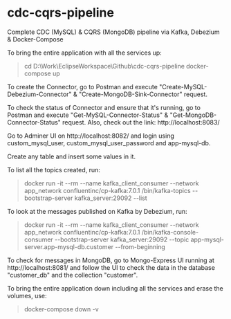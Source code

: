 # cdc-cqrs-pipeline
Complete CDC (MySQL) &amp; CQRS (MongoDB) pipeline via Kafka, Debezium &amp; Docker-Compose


To bring the entire application with all the services up:
> cd D:\Work\EclipseWorkspace\Github\cdc-cqrs-pipeline
> docker-compose up

To create the Connector, go to Postman and execute "Create-MySQL-Debezium-Connector" & "Create-MongoDB-Sink-Connector" request.

To check the status of Connector and ensure that it's running, go to Postman and execute "Get-MySQL-Connector-Status" & "Get-MongoDB-Connector-Status" request. Also, check out the link: http://localhost:8083/

Go to Adminer UI on http://localhost:8082/ and login using custom_mysql_user, custom_mysql_user_password and app-mysql-db.

Create any table and insert some values in it.

To list all the topics created, run:
> docker run -it --rm --name kafka_client_consumer --network app_network confluentinc/cp-kafka:7.0.1 /bin/kafka-topics --bootstrap-server kafka_server:29092 --list

To look at the messages published on Kafka by Debezium, run:
> docker run -it --rm --name kafka_client_consumer --network app_network confluentinc/cp-kafka:7.0.1 /bin/kafka-console-consumer --bootstrap-server kafka_server:29092 --topic app-mysql-server.app-mysql-db.customer --from-beginning

To check for messages in MongoDB, go to Mongo-Express UI running at http://localhost:8081/ and follow the UI to check the data in the database "customer_db" and the collection "customer". 

To bring the entire application down including all the services and erase the volumes, use:
> docker-compose down -v

